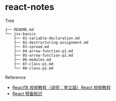 # react-notes

Tree

```
├── README.md
└── jsx-basics
    ├── 01-variable-declaration.md
    ├── 02-destructuring-assignment.md
    ├── 03-spread.md
    ├── 04-arrow-function-p1.md
    ├── 05-arrow-function-p2.md
    ├── 06-modules.md
    ├── 07-class-p1.md
    └── 08-class-p2.md
```

Reference

- [React18 视频教程（讲师：李立超）React 视频教程](https://www.bilibili.com/video/BV1bS4y1b7NV/?p=5&spm_id_from=pageDriver&vd_source=6145bca5bc5612c5da7202b32d7ded7b)
- [React 预备知识](https://www.lilichao.com/index.php/2022/03/18/react%e9%a2%84%e5%a4%87%e7%9f%a5%e8%af%86/)
